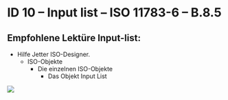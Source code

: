 # ID 10 – Input list – ISO 11783-6 – B.8.5

## Empfohlene Lektüre Input-list:

*   Hilfe Jetter ISO-Designer.
    *   ISO-Objekte
        *   Die einzelnen ISO-Objekte
            *   Das Objekt Input List

![](https://user-images.githubusercontent.com/69573151/94603244-47547780-0296-11eb-97e4-6f253b416623.png)
